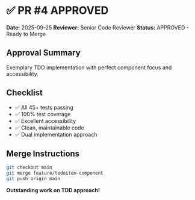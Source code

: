 # ✅ PR #4 APPROVED

**Date:** 2025-09-25
**Reviewer:** Senior Code Reviewer
**Status:** APPROVED - Ready to Merge

## Approval Summary
Exemplary TDD implementation with perfect component focus and accessibility.

## Checklist
- ✅ All 45+ tests passing
- ✅ 100% test coverage
- ✅ Excellent accessibility
- ✅ Clean, maintainable code
- ✅ Dual implementation approach

## Merge Instructions
```bash
git checkout main
git merge feature/todoitem-component
git push origin main
```

**Outstanding work on TDD approach!**